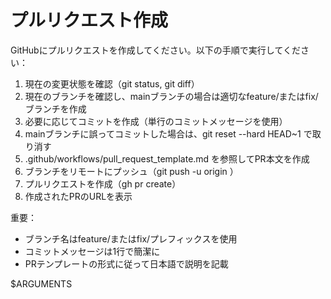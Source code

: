 # プルリクエスト作成

GitHubにプルリクエストを作成してください。以下の手順で実行してください：

1. 現在の変更状態を確認（git status, git diff）
2. 現在のブランチを確認し、mainブランチの場合は適切なfeature/またはfix/ブランチを作成
3. 必要に応じてコミットを作成（単行のコミットメッセージを使用）
4. mainブランチに誤ってコミットした場合は、git reset --hard HEAD~1 で取り消す
5. .github/workflows/pull_request_template.md を参照してPR本文を作成
6. ブランチをリモートにプッシュ（git push -u origin <branch-name>）
7. プルリクエストを作成（gh pr create）
8. 作成されたPRのURLを表示

重要：

- ブランチ名はfeature/またはfix/プレフィックスを使用
- コミットメッセージは1行で簡潔に
- PRテンプレートの形式に従って日本語で説明を記載

$ARGUMENTS
